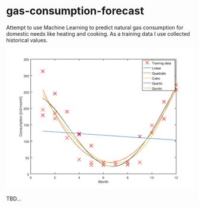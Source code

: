 # gas-consumption-forecast
Attempt to use Machine Learning to predict natural gas consumption for domestic needs like heating and cooking.
As a training data I use collected historical values.


![sample](doc/img/training_data_anf_hypothesis.PNG)

TBD...
